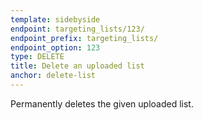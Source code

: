 ```yaml
---
template: sidebyside
endpoint: targeting_lists/123/
endpoint_prefix: targeting_lists/
endpoint_option: 123
type: DELETE
title: Delete an uploaded list
anchor: delete-list
---
```

Permanently deletes the given uploaded list.
